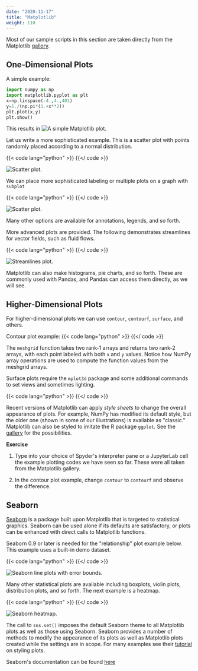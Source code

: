 ```yaml
---
date: "2020-11-17"
title: "Matplotlib"
weight: 110
---
```


Most of our sample scripts in this section are taken directly from the Matplotlib [gallery](https://matplotlib.org/stable/gallery/index.html).

## One-Dimensional Plots

A simple example:

```python
import numpy as np
import matplotlib.pyplot as plt
x=np.linspace(-4.,4.,401)
y=1./(np.pi*(1.+x**2))
plt.plot(x,y)
plt.show()
```
This results in
![](imgs/SimplePlot.png "A simple Matplotlib plot.")

Let us write a more sophisticated example.  This is a scatter plot with points randomly placed according to a normal distribution.

{{< code lang="python" >}}
    [](/content/courses/python-introduction/scripts/scatter_plot.py)
{{</ code >}}

![](imgs/ScatterPlot.png "Scatter plot.")

We can place more sophisticated labeling or multiple plots on a graph with `subplot`

{{< code lang="python" >}}
    [](/content/courses/python-introduction/scripts/subplots.py)
{{</ code >}}

![](imgs/SubPlot.png "Scatter plot.")

Many other options are available for annotations, legends, and so forth.

More advanced plots are provided.  The following demonstrates streamlines for vector fields, such as fluid flows.

{{< code lang="python" >}}
    [](/content/courses/python-introduction/scripts/streamlines.py)
{{</ code >}}

![](imgs/StreamPlots.png "Streamlines plot.")

Matplotlib can also make histograms, pie charts, and so forth.  These are commonly used with Pandas, and Pandas can access them directly, as we will see.

## Higher-Dimensional Plots

For higher-dimensional plots we can use `contour`, `contourf`, `surface`, and others.

Contour plot example:
{{< code lang="python" >}}
    [](/content/courses/python-introduction/scripts/contour.py)
{{</ code >}}

The `meshgrid` function takes two rank-1 arrays and returns two rank-2 arrays, with each point labeled with both `x` and `y` values.  Notice how NumPy array operations are used to compute the function values from the meshgrid arrays.

Surface plots require the `mplot3d` package and some additional commands to set views and sometimes lighting.  

{{< code lang="python" >}}
    [](/content/courses/python-introduction/scripts/surface.py)
{{</ code >}}

Recent versions of Matplotlib can apply _style sheets_ to change the overall appearance of plots.  For example, NumPy has modified its default style, but the older one (shown in some of our illustrations) is available as "classic."  Matplotlib can also be styled to imitate the R package `ggplot`.  See the [gallery](https://matplotlib.org/gallery/style_sheets/style_sheets_reference.html#sphx-glr-gallery-style-sheets-style-sheets-reference-py)
for the possibilities.

**Exercise**

1. Type into your choice of Spyder's interpreter pane or a JupyterLab cell the example plotting codes we have seen so far.  These were all taken from the Matplotlib gallery.

2. In the contour plot example, change `contour` to `contourf` and observe the difference.

## Seaborn

[Seaborn](https://seaborn.pydata.org/index.html) is a package built upon Matplotlib that is targeted to statistical graphics.  Seaborn can be used alone if its defaults are satisfactory, or plots can be enhanced with direct calls to Matplotlib functions.

Seaborn 0.9 or later is needed for the "relationship" plot example below. This example uses a built-in demo dataset.

{{< code lang="python" >}}
    [](/content/courses/python-introduction/scripts/seaborn_demo.py)
{{</ code >}}

![](imgs/SeabornDemo1.png "Seaborn line plots with error bounds.")

Many other statistical plots are available including boxplots, violin plots, distribution plots, and so forth.  The next example is a heatmap.

{{< code lang="python" >}}
    [](/content/courses/python-introduction/scripts/seaborn_demo2.py)
{{</ code >}}

![](imgs/SeabornDemo2.png "Seaborn heatmap.")

The call to `sns.set()` imposes the default Seaborn theme to all Matplotlib plots as well as those using Seaborn.  Seaborn provides a number of methods to modify the appearance of its plots as well as Matplotlib plots created while the settings are in scope.  For many examples see their [tutorial](https://seaborn.pydata.org/tutorial/aesthetics.html#aesthetics-tutorial) on styling plots.

Seaborn's documentation can be found [here](https://seaborn.pydata.org/)

